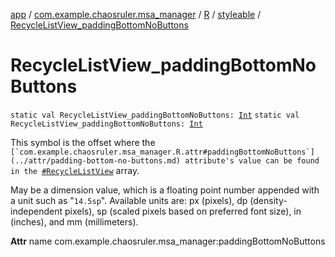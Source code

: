 [app](../../../index.md) / [com.example.chaosruler.msa_manager](../../index.md) / [R](../index.md) / [styleable](index.md) / [RecycleListView_paddingBottomNoButtons](.)

# RecycleListView_paddingBottomNoButtons

`static val RecycleListView_paddingBottomNoButtons: `[`Int`](https://kotlinlang.org/api/latest/jvm/stdlib/kotlin/-int/index.html)
`static val RecycleListView_paddingBottomNoButtons: `[`Int`](https://kotlinlang.org/api/latest/jvm/stdlib/kotlin/-int/index.html)

This symbol is the offset where the ``[`com.example.chaosruler.msa_manager.R.attr#paddingBottomNoButtons`](../attr/padding-bottom-no-buttons.md) attribute's value can be found in the ``[`#RecycleListView`](-recycle-list-view.md) array.

May be a dimension value, which is a floating point number appended with a unit such as "`14.5sp`". Available units are: px (pixels), dp (density-independent pixels), sp (scaled pixels based on preferred font size), in (inches), and mm (millimeters).

**Attr**
name com.example.chaosruler.msa_manager:paddingBottomNoButtons

